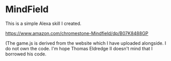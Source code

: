 # MindField
This is a simple Alexa skill I created.

https://www.amazon.com/chromestone-Mindfield/dp/B07K8488GP


(The game.js is derived from the website which I have uploaded alongside. I do not own the code. I'm hope Thomas Eldredge II doesn't mind that I borrowed his code.
